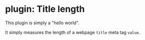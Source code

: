 # plugin: Title length

This plugin is simply a "hello world".

It simply measures the length of a webpage `title` meta tag `value`.
